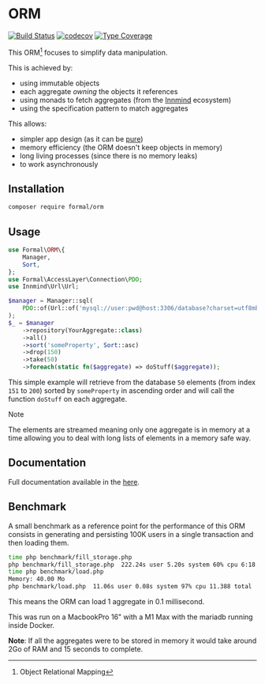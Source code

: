 # ORM

[![Build Status](https://github.com/formal-php/orm/workflows/CI/badge.svg?branch=master)](https://github.com/formal-php/orm/actions?query=workflow%3ACI)
[![codecov](https://codecov.io/gh/formal-php/orm/branch/develop/graph/badge.svg)](https://codecov.io/gh/formal-php/orm)
[![Type Coverage](https://shepherd.dev/github/formal-php/orm/coverage.svg)](https://shepherd.dev/github/formal-php/orm)

This ORM[^1] focuses to simplify data manipulation.

This is achieved by:

- using immutable objects
- each aggregate _owning_ the objects it references
- using monads to fetch aggregates (from the [Innmind](https://github.com/Innmind) ecosystem)
- using the specification pattern to match aggregates

This allows:

- simpler app design (as it can be [pure](https://innmind.github.io/documentation/philosophy/oop-fp/#purity))
- memory efficiency (the ORM doesn't keep objects in memory)
- long living processes (since there is no memory leaks)
- to work asynchronously

## Installation

```sh
composer require formal/orm
```

## Usage

```php
use Formal\ORM\{
    Manager,
    Sort,
};
use Formal\AccessLayer\Connection\PDO;
use Innmind\Url\Url;

$manager = Manager::sql(
    PDO::of(Url::of('mysql://user:pwd@host:3306/database?charset=utf8mb4')),
);
$_ = $manager
    ->repository(YourAggregate::class)
    ->all()
    ->sort('someProperty', Sort::asc)
    ->drop(150)
    ->take(50)
    ->foreach(static fn($aggregate) => doStuff($aggregate));
```

This simple example will retrieve from the database `50` elements (from index `151` to `200`) sorted by `someProperty` in ascending order and will call the function `doStuff` on each aggregate.

> [!NOTE]
> The elements are streamed meaning only one aggregate is in memory at a time allowing you to deal with long lists of elements in a memory safe way.

## Documentation

Full documentation available in the [here](https://formal-php.github.io/orm/).

## Benchmark

A small benchmark as a reference point for the performance of this ORM consists in generating and persisting 100K users in a single transaction and then loading them.

```sh
time php benchmark/fill_storage.php
php benchmark/fill_storage.php  222.24s user 5.20s system 60% cpu 6:18.40 total
time php benchmark/load.php
Memory: 40.00 Mo
php benchmark/load.php  11.06s user 0.08s system 97% cpu 11.388 total
```

This means the ORM can load 1 aggregate in 0.1 millisecond.

This was run on a MacbookPro 16" with a M1 Max with the mariadb running inside Docker.

**Note**: If all the aggregates were to be stored in memory it would take around 2Go of RAM and 15 seconds to complete.

[^1]: Object Relational Mapping
